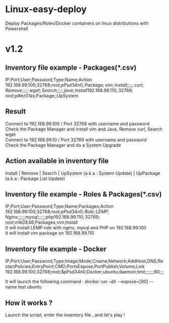 # Linux-easy-deploy
Deploy Packages/Roles/Docker containers on linux distributions with Powershell

# v1.2
## Inventory file example - Packages(*.csv)

  IP;Port;User;Password;Type;Name;Action  
  192.168.99.100;32768;root;$pPsd34n0;Package;vim;Install  
  ;;;;;curl;Remove  
  ;;;;;wget;Search  
  ;;;;;java;Install  
  192.168.99.110;32769;root;$p#ez01as;Package;;UpSystem  

## Result
Connect to 192.168.99.100 / Port 32768 with username and password  
Check the Package Manager and install vim and Java, Remove curl, Search wget  
Connect to 192.168.99.10 / Port 32769 with username and password  
Check the Package Manager and do a System Upgrade  

## Action available in inventory file
Install | Remove | Search | UpSystem (a.k.a : System Update) | UpPackage (a.k.a : Package List Update)

## Inventory file example - Roles & Packages(*.csv)  
   IP;Port;User;Password;Type;Name;Packages;Action  
   192.168.99.100;32768;root;$pPsd34n0;Role;LEMP;Nginx  
   ;;;;;;mysql  
   ;;;;;;php  
   192.168.99.110;32769;root;$mlkDE46;Packages;vim;Install  
   It will install LEMP role with nginx, mysql and PHP on 192.168.99.100  
   It will install vim package on 192.168.99.110

## Inventory file example - Docker  
  IP;Port;User;Password;Type;Image;Mode;Cname;Network;AddHost;DNS;RestartPolicies;EntryPoint;CMD;PortsExpose;PortPublish;Volume;Link  
  192.168.99.100;32768;root;$pPsd34n0;Docker;ubuntu;daemon;test;;;;;;;80;;;  
  
  It will launch the following command : docker run -dit --expose=[80] --name test ubuntu  

## How it works ?
Launch the script, enter the inventory file...and let's play !
